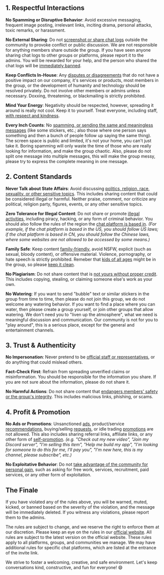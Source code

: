 ## 1. Respectful Interactions

**No Spamming or Disruptive Behavior**: Avoid excessive messaging, frequent image posting, irrelevant links, inciting drama, personal attacks, toxic remarks, or harassment.

**No External Sharing**: Do not <u>screenshot or share chat logs</u> outside the community to provoke conflict or public discussion. We are not responsible for anything members share outside the group. If you have seen anyone sharing chat logs to other groups or platforms, please report it to the admins. You will be rewarded for your help, and the person who shared the chat logs will be <u>immediately banned</u>.

**Keep Conflicts In-House**: Any <u>disputes or disagreements</u> that do not have a positive impact on our company, it's services or products, most members in the group, or the development of humanity and technology should be resolved privately. Do not involve other members or admins unless necessary. Doxxing, threatening, or blackmailing is strictly prohibited.

**Mind Your Energy**: Negativity should be respected, however, spreading it around is really not cool. Keep it to yourself. Treat everyone, including staff, <u>with respect and kindness</u>.

**Every Inch Counts**: No <u>spamming, or sending the same and meaningless messages</u> (like some stickers, etc.; also those where one person says something and then a bunch of people follow up saying the same thing). The screen space is public and limited, it's not your home, you can't just take it. Boring spamming will only waste the time of those who are really looking for information, and make the group chaotic. Also, please do not split one message into multiple messages, this will make the group messy, please try to express the complete meaning in one message.

## 2. Content Standards

**Never Talk about State Affairs**: Avoid discussing <u>politics, religion, race, sexuality, or other sensitive topics</u>. This includes sharing content that could be considered illegal or harmful. Neither praise, comment, nor criticize any political, religion party, figures, events, or any other sensitive topics.

**Zero Tolerance for Illegal Content**: Do not share or promote <u>illegal activities</u>, including piracy, hacking, or any form of criminal behavior. You should also follow the rules of the region the <u>chat platform is based in</u>. *(For example, if the chat platform is based in the US, you should follow US laws; if the chat platform is based in CN, you should follow the Chinese laws, where some websites are not allowed to be accessed by some means.)*

**Family Safe**: Keep content <u>family-friendly</u>, avoid NSFW, explicit (such as sexual, bloody content), or offensive material. Violence, pornography, or hate speech is strictly prohibited. Remeber that <u>kids of all ages</u> might be in the group, so please <u>keep it clean</u>.

**No Plagiarism**: Do not share content that is <u>not yours without proper credit</u>. This includes copying, stealing, or claiming someone else's work as your own.

**No Watering**: If you want to send "bubble" text or similar stickers in the group from time to time, then please do not join this group, we do not welcome any watering behavior. If you want to find a place where you can water, then please create a group yourself, or join other groups that allow watering. We don't need you to "liven up the atmosphere", what we need is meaningful discussion and communication. Our community is not for you to "play around", this is a serious place, except for the general and entertainment channels.

## 3. Trust & Authenticity

**No Impersonation**: Never pretend to be <u>official staff or representatives</u>, or do anything that could mislead others.

**Fact-Check First**: Refrain from spreading unverified claims or misinformation. You should be responsible for the information you share. If you are not sure about the information, please do not share it.

**No Harmful Actions**: Do not share content that <u>endangers members' safety or the group's integrity</u>. This includes malicious links, phishing, or scams.

## 4. Profit & Promotion

**No Ads or Promotions**: Unsanctioned <u>ads</u>, product/service <u>recommendations</u>, buying/selling <u>requests</u>, or idle trading <u>promotions</u> are not allowed. This also includes sharing referral links, affiliate links, or any other form of <u>self-promotion</u>. *(e.g. "Check out my new video", "Join my Discord server", "I'm selling this item", "Help me build my app", "I'm looking for someone to do this for me, I'll pay you", "I'm new here, this is my channel, please subscribe", etc.)*

**No Exploitative Behavior**: Do not <u>take advantage of the community for personal gain</u>, such as asking for free work, services, recruitment, paid services, or any other form of exploitation.

## The Finale

If you have violated any of the rules above, you will be warned, muted, kicked, or banned based on the severity of the violation, and the message will be immediately deleted. If you witness any violations, please report them to the admins.

The rules are subject to change, and we reserve the right to enforce them at our discretion. Please keep an eye on the rules in our [official website](https://www.inkore.net/community). All rules are subject to the latest version on the official website. These rules apply to all platforms, groups, and communities we manage. We may have additional rules for specific chat platforms, which are listed at the entrance of the invite link.

We strive to foster a welcoming, creative, and safe environment. Let's keep conversations kind, constructive, and fun for everyone! 😄